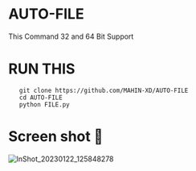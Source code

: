 # AUTO-FILE

This Command 32 and 64 Bit Support 

# RUN THIS 

       git clone https://github.com/MAHIN-XD/AUTO-FILE
       cd AUTO-FILE
       python FILE.py




# Screen shot 💉

![InShot_20230122_125848278](https://j.top4top.io/p_2643cffsb0.jpg)
